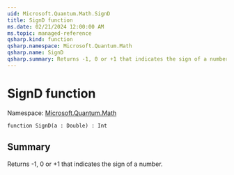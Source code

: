 ```yaml
---
uid: Microsoft.Quantum.Math.SignD
title: SignD function
ms.date: 02/21/2024 12:00:00 AM
ms.topic: managed-reference
qsharp.kind: function
qsharp.namespace: Microsoft.Quantum.Math
qsharp.name: SignD
qsharp.summary: Returns -1, 0 or +1 that indicates the sign of a number.
---
```


# SignD function

Namespace: [Microsoft.Quantum.Math](xref:Microsoft.Quantum.Math)

```qsharp
function SignD(a : Double) : Int
```

## Summary
Returns -1, 0 or +1 that indicates the sign of a number.
